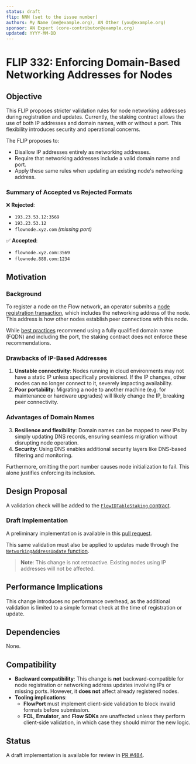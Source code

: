 ```yaml
---
status: draft 
flip: NNN (set to the issue number)
authors: My Name (me@example.org), AN Other (you@example.org) 
sponsor: AN Expert (core-contributor@example.org) 
updated: YYYY-MM-DD 
---
```

# FLIP 332: Enforcing Domain-Based Networking Addresses for Nodes

## Objective

This FLIP proposes stricter validation rules for node networking addresses during registration and updates. Currently, the staking contract allows the use of both IP addresses and domain names, with or without a port. This flexibility introduces security and operational concerns.

The FLIP proposes to:
- Disallow IP addresses entirely as networking addresses.
- Require that networking addresses include a valid domain name and port.
- Apply these same rules when updating an existing node's networking address.

### Summary of Accepted vs Rejected Formats

❌ **Rejected**:
- `193.23.53.12:3569`
- `193.23.53.12`
- `flownode.xyz.com` _(missing port)_

✅ **Accepted**:
- `flownode.xyz.com:3569`
- `flownode.888.com:1234`

## Motivation
### Background

To register a node on the Flow network, an operator submits a [node registration transaction](https://developers.flow.com/networks/staking/staking-collection#register-stakers), which includes the networking address of the node. This address is how other nodes establish peer connections with this node.

While [best practices](https://developers.flow.com/networks/node-ops/node-operation/node-bootstrap#generate-your-node-keys) recommend using a fully qualified domain name (FQDN) and including the port, the staking contract does not enforce these recommendations.

### Drawbacks of IP-Based Addresses

1. **Unstable connectivity**: Nodes running in cloud environments may not have a static IP unless specifically provisioned. If the IP changes, other nodes can no longer connect to it, severely impacting availability.
2. **Poor portability**: Migrating a node to another machine (e.g. for maintenance or hardware upgrades) will likely change the IP, breaking peer connectivity.

### Advantages of Domain Names

3. **Resilience and flexibility**: Domain names can be mapped to new IPs by simply updating DNS records, ensuring seamless migration without disrupting node operation.
4. **Security**: Using DNS enables additional security layers like DNS-based filtering and monitoring.

Furthermore, omitting the port number causes node initialization to fail. This alone justifies enforcing its inclusion.

## Design Proposal

A validation check will be added to the [`FlowIDTableStaking` contract](https://github.com/onflow/flow-core-contracts/blob/master/contracts/FlowIDTableStaking.cdc).

### Draft Implementation

A preliminary implementation is available in this [pull request](https://github.com/onflow/flow-core-contracts/pull/484/files#diff-65336be374bb3fc9ad7b822243e065a389d73e758c7c16223e52fc3181cea59bR170).

This same validation must also be applied to updates made through the [`NetworkingAddressUpdate` function](https://github.com/onflow/flow-core-contracts/blob/master/contracts/FlowIDTableStaking.cdc#L53).

> **Note**: This change is not retroactive. Existing nodes using IP addresses will not be affected.

## Performance Implications

This change introduces no performance overhead, as the additional validation is limited to a simple format check at the time of registration or update.

## Dependencies

None.

## Compatibility

- **Backward compatibility**: This change is **not** backward-compatible for node registration or networking address updates involving IPs or missing ports. However, it **does not** affect already registered nodes.
- **Tooling implications**:
  - **FlowPort** must implement client-side validation to block invalid formats before submission.
  - **FCL**, **Emulator**, and **Flow SDKs** are unaffected unless they perform client-side validation, in which case they should mirror the new logic.

## Status

A draft implementation is available for review in [PR #484](https://github.com/onflow/flow-core-contracts/pull/484).
